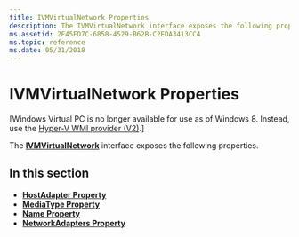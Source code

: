 ```yaml
---
title: IVMVirtualNetwork Properties
description: The IVMVirtualNetwork interface exposes the following properties.
ms.assetid: 2F45FD7C-6858-4529-B62B-C2EDA3413CC4
ms.topic: reference
ms.date: 05/31/2018
---
```


# IVMVirtualNetwork Properties

\[Windows Virtual PC is no longer available for use as of Windows 8. Instead, use the [Hyper-V WMI provider (V2)](https://docs.microsoft.com/windows/desktop/HyperV_v2/windows-virtualization-portal).\]

The [**IVMVirtualNetwork**](ivmvirtualnetwork.md) interface exposes the following properties.

## In this section

-   [**HostAdapter Property**](ivmvirtualnetwork-hostadapter.md)
-   [**MediaType Property**](https://msdn.microsoft.com/library/Dd796707(v=VS.85).aspx)
-   [**Name Property**](ivmvirtualnetwork-name.md)
-   [**NetworkAdapters Property**](ivmvirtualnetwork-networkadapters.md)

 

 




